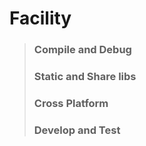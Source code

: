 # Facility

> ### Compile and Debug
> ### Static and Share libs
> ### Cross Platform
> ### Develop and Test

